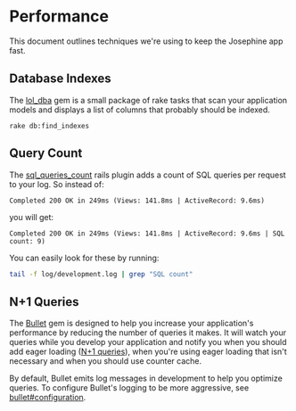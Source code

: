# Performance

This document outlines techniques we're using to keep the Josephine app fast.

## Database Indexes

The [lol_dba](https://github.com/plentz/lol_dba) gem is a small package of rake tasks that scan your application models and displays a list of columns that probably should be indexed.

```
rake db:find_indexes
```

## Query Count

The [sql_queries_count](https://github.com/comboy/sql_queries_count) rails plugin adds a count of SQL queries per request to your log. So instead of:

```
Completed 200 OK in 249ms (Views: 141.8ms | ActiveRecord: 9.6ms)
```

you will get:

```
Completed 200 OK in 249ms (Views: 141.8ms | ActiveRecord: 9.6ms | SQL count: 9)
```

You can easily look for these by running:
```bash
tail -f log/development.log | grep "SQL count"
```

## N+1 Queries

The [Bullet](https://github.com/flyerhzm/bullet) gem is designed to help you increase your application's performance by reducing the number of queries it makes. It will watch your queries while you develop your application and notify you when you should add eager loading ([N+1 queries](https://secure.phabricator.com/book/phabcontrib/article/n_plus_one/)), when you're using eager loading that isn't necessary and when you should use counter cache.

By default, Bullet emits log messages in development to help you optimize queries. To configure Bullet's logging to be more aggressive, see [bullet#configuration](https://github.com/flyerhzm/bullet#configuration).
